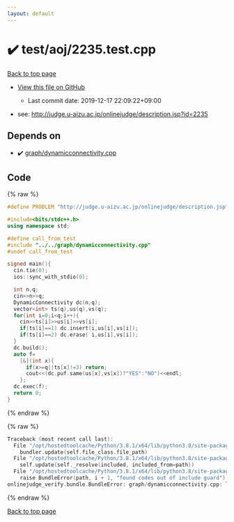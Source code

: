 ```yaml
---
layout: default
---
```


<!-- mathjax config similar to math.stackexchange -->
<script type="text/javascript" async
  src="https://cdnjs.cloudflare.com/ajax/libs/mathjax/2.7.5/MathJax.js?config=TeX-MML-AM_CHTML">
</script>
<script type="text/x-mathjax-config">
  MathJax.Hub.Config({
    TeX: { equationNumbers: { autoNumber: "AMS" }},
    tex2jax: {
      inlineMath: [ ['$','$'] ],
      processEscapes: true
    },
    "HTML-CSS": { matchFontHeight: false },
    displayAlign: "left",
    displayIndent: "2em"
  });
</script>

<script type="text/javascript" src="https://cdnjs.cloudflare.com/ajax/libs/jquery/3.4.1/jquery.min.js"></script>
<script src="https://cdn.jsdelivr.net/npm/jquery-balloon-js@1.1.2/jquery.balloon.min.js" integrity="sha256-ZEYs9VrgAeNuPvs15E39OsyOJaIkXEEt10fzxJ20+2I=" crossorigin="anonymous"></script>
<script type="text/javascript" src="../../../assets/js/copy-button.js"></script>
<link rel="stylesheet" href="../../../assets/css/copy-button.css" />


# :heavy_check_mark: test/aoj/2235.test.cpp

<a href="../../../index.html">Back to top page</a>

* <a href="{{ site.github.repository_url }}/blob/master/test/aoj/2235.test.cpp">View this file on GitHub</a>
    - Last commit date: 2019-12-17 22:09:22+09:00


* see: <a href="http://judge.u-aizu.ac.jp/onlinejudge/description.jsp?id=2235">http://judge.u-aizu.ac.jp/onlinejudge/description.jsp?id=2235</a>


## Depends on

* :heavy_check_mark: <a href="../../../library/graph/dynamicconnectivity.cpp.html">graph/dynamicconnectivity.cpp</a>


## Code

<a id="unbundled"></a>
{% raw %}
```cpp
#define PROBLEM "http://judge.u-aizu.ac.jp/onlinejudge/description.jsp?id=2235"

#include<bits/stdc++.h>
using namespace std;

#define call_from_test
#include "../../graph/dynamicconnectivity.cpp"
#undef call_from_test

signed main(){
  cin.tie(0);
  ios::sync_with_stdio(0);

  int n,q;
  cin>>n>>q;
  DynamicConnectivity dc(n,q);
  vector<int> ts(q),us(q),vs(q);
  for(int i=0;i<q;i++){
    cin>>ts[i]>>us[i]>>vs[i];
    if(ts[i]==1) dc.insert(i,us[i],vs[i]);
    if(ts[i]==2) dc.erase( i,us[i],vs[i]);
  }
  dc.build();
  auto f=
    [&](int x){
      if(x>=q||ts[x]!=3) return;
      cout<<(dc.puf.same(us[x],vs[x])?"YES":"NO")<<endl;
    };
  dc.exec(f);
  return 0;
}

```
{% endraw %}

<a id="bundled"></a>
{% raw %}
```cpp
Traceback (most recent call last):
  File "/opt/hostedtoolcache/Python/3.8.1/x64/lib/python3.8/site-packages/onlinejudge_verify/docs.py", line 342, in write_contents
    bundler.update(self.file_class.file_path)
  File "/opt/hostedtoolcache/Python/3.8.1/x64/lib/python3.8/site-packages/onlinejudge_verify/bundle.py", line 182, in update
    self.update(self._resolve(included, included_from=path))
  File "/opt/hostedtoolcache/Python/3.8.1/x64/lib/python3.8/site-packages/onlinejudge_verify/bundle.py", line 151, in update
    raise BundleError(path, i + 1, "found codes out of include guard")
onlinejudge_verify.bundle.BundleError: graph/dynamicconnectivity.cpp: line 5: found codes out of include guard

```
{% endraw %}

<a href="../../../index.html">Back to top page</a>


